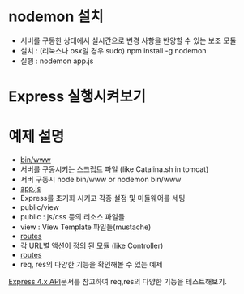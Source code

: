 # nodemon 설치
* 서버를 구동한 상태에서 실시간으로 변경 사항을 반양할 수 있는 보조 모듈
* 설치 : (리눅스나 osx일 경우 sudo) npm install -g nodemon
* 실행 : nodemon app.js

# Express 실행시켜보기

# 예제 설명

* [bin/www](bin/www)
 * 서버를 구동시키는 스크립트 파일 (like Catalina.sh in tomcat)
 * 서버 구동시 node bin/www or nodemon bin/www
* [app.js](app.js)
 * Express를 초기화 시키고 각종 설정 및 미들웨어를 세팅
* public/view
 * public : js/css 등의 리소스 파일들
 * view : View Template 파일들(mustache)
* [routes](routes)
 * 각 URL별 액션이 정의 된 모듈 (like Controller)
* [routes](routes/users.js)
 * req, res의 다양한 기능을 확인해볼 수 있는 예제

[Express 4.x API](http://expressjs.kr/4x/api.html)문서를 참고하여 req,res의 다양한 기능을 테스트해보기.
